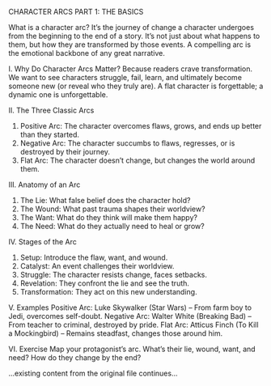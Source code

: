 CHARACTER ARCS PART 1: THE BASICS

What is a character arc? It’s the journey of change a character undergoes from the beginning to the end of a story. It’s not just about what happens to them, but how they are transformed by those events. A compelling arc is the emotional backbone of any great narrative.

I. Why Do Character Arcs Matter?
Because readers crave transformation. We want to see characters struggle, fail, learn, and ultimately become someone new (or reveal who they truly are). A flat character is forgettable; a dynamic one is unforgettable.

II. The Three Classic Arcs
1. Positive Arc: The character overcomes flaws, grows, and ends up better than they started.
2. Negative Arc: The character succumbs to flaws, regresses, or is destroyed by their journey.
3. Flat Arc: The character doesn’t change, but changes the world around them.

III. Anatomy of an Arc
1. The Lie: What false belief does the character hold?
2. The Wound: What past trauma shapes their worldview?
3. The Want: What do they think will make them happy?
4. The Need: What do they actually need to heal or grow?

IV. Stages of the Arc
1. Setup: Introduce the flaw, want, and wound.
2. Catalyst: An event challenges their worldview.
3. Struggle: The character resists change, faces setbacks.
4. Revelation: They confront the lie and see the truth.
5. Transformation: They act on this new understanding.

V. Examples
Positive Arc: Luke Skywalker (Star Wars) – From farm boy to Jedi, overcomes self-doubt.
Negative Arc: Walter White (Breaking Bad) – From teacher to criminal, destroyed by pride.
Flat Arc: Atticus Finch (To Kill a Mockingbird) – Remains steadfast, changes those around him.

VI. Exercise
Map your protagonist’s arc. What’s their lie, wound, want, and need? How do they change by the end?

...existing content from the original file continues...
